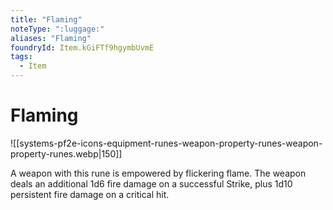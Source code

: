 ```yaml
---
title: "Flaming"
noteType: ":luggage:"
aliases: "Flaming"
foundryId: Item.kGiFTf9hgymbUvmE
tags:
  - Item
---
```


# Flaming
![[systems-pf2e-icons-equipment-runes-weapon-property-runes-weapon-property-runes.webp|150]]

A weapon with this rune is empowered by flickering flame. The weapon deals an additional 1d6 fire damage on a successful Strike, plus 1d10 persistent fire damage on a critical hit.

